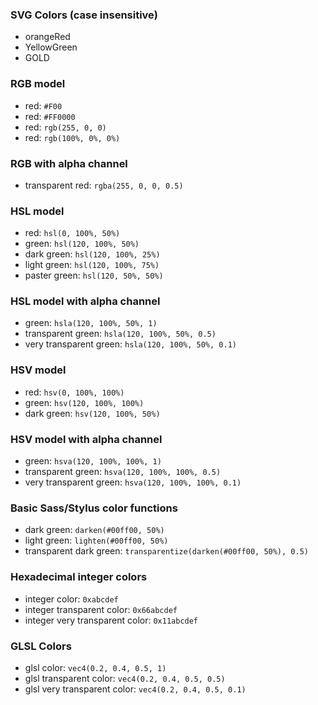 ### SVG Colors (case insensitive)

  * orangeRed
  * YellowGreen
  * GOLD

### RGB model

  * red: `#F00`
  * red: `#FF0000`
  * red: `rgb(255, 0, 0)`
  * red: `rgb(100%, 0%, 0%)`

### RGB with alpha channel

  * transparent red: `rgba(255, 0, 0, 0.5)`

### HSL model

  * red: `hsl(0, 100%, 50%)`
  * green: `hsl(120, 100%, 50%)`
  * dark green: `hsl(120, 100%, 25%)`
  * light green: `hsl(120, 100%, 75%)`
  * paster green: `hsl(120, 50%, 50%)`

### HSL model with alpha channel

  * green: `hsla(120, 100%, 50%, 1)`
  * transparent green: `hsla(120, 100%, 50%, 0.5)`
  * very transparent green: `hsla(120, 100%, 50%, 0.1)`

### HSV model

  * red: `hsv(0, 100%, 100%)`
  * green: `hsv(120, 100%, 100%)`
  * dark green: `hsv(120, 100%, 50%)`

### HSV model with alpha channel

  * green: `hsva(120, 100%, 100%, 1)`
  * transparent green: `hsva(120, 100%, 100%, 0.5)`
  * very transparent green: `hsva(120, 100%, 100%, 0.1)`

### Basic Sass/Stylus color functions

  * dark green: `darken(#00ff00, 50%)`
  * light green: `lighten(#00ff00, 50%)`
  * transparent dark green: `transparentize(darken(#00ff00, 50%), 0.5)`

### Hexadecimal integer colors

  * integer color: `0xabcdef`
  * integer transparent color: `0x66abcdef`
  * integer very transparent color: `0x11abcdef`

### GLSL Colors

  * glsl color: `vec4(0.2, 0.4, 0.5, 1)`
  * glsl transparent color: `vec4(0.2, 0.4, 0.5, 0.5)`
  * glsl very transparent color: `vec4(0.2, 0.4, 0.5, 0.1)`
